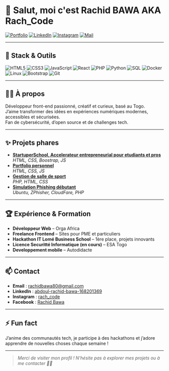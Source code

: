 # 👋 Salut, moi c'est Rachid BAWA AKA Rach_Code

[![Portfolio](https://img.shields.io/badge/Portfolio-Visit-blue?logo=github)](https://rachcode.netlify.app/)
[![LinkedIn](https://img.shields.io/badge/LinkedIn-Connect-blue?logo=linkedin)](www.linkedin.com/in/abdoul-rachid-bawa-)
[![Instagram](https://img.shields.io/badge/Instagram-Follow-E4405F?logo=instagram)](https://www.instagram.com/rach_code/?__pwa=1)
[![Mail](https://img.shields.io/badge/Email-Contact-0078D4?logo=gmail)](mailto:rachidbawa80@gmail.com)

---

## 🚀 Stack & Outils

![HTML5](https://img.shields.io/badge/HTML5-E34F26?logo=html5&logoColor=white)
![CSS3](https://img.shields.io/badge/CSS3-1572B6?logo=css3&logoColor=white)
![JavaScript](https://img.shields.io/badge/JavaScript-F7DF1E?logo=javascript&logoColor=black)
![React](https://img.shields.io/badge/React-20232A?logo=react&logoColor=61DAFB)
![PHP](https://img.shields.io/badge/PHP-777BB4?logo=php&logoColor=white)
![Python](https://img.shields.io/badge/Python-3776AB?logo=python&logoColor=white)
![SQL](https://img.shields.io/badge/SQL-003B57?logo=mysql&logoColor=white)
![Docker](https://img.shields.io/badge/Docker-2496ED?logo=docker&logoColor=white)
![Linux](https://img.shields.io/badge/Linux-FCC624?logo=linux&logoColor=black)
![Bootstrap](https://img.shields.io/badge/Bootstrap-7952B3?logo=bootstrap&logoColor=white)
![Git](https://img.shields.io/badge/Git-F05032?logo=git&logoColor=white)

---

## 👨‍💻 À propos

Développeur front-end passionné, créatif et curieux, basé au Togo.  
J’aime transformer des idées en expériences numériques modernes, accessibles et sécurisées.  
Fan de cybersécurité, d’open source et de challenges tech.

---

## ✨ Projets phares

- **[StartuperSchool, Accelerateur entrepreneurial pour etudiants et pros](https://startuperschool.orga-africa.com/)**  
  _HTML, CSS, Boostrap, JS_
- **[Portfolio personnel](https://github.com/Airkid29)**  
  _HTML, CSS, JS_
- **[Gestion de salle de sport](https://github.com/Airkid29/fitness_class)**  
  _PHP, HTML, CSS_
- **[Simulation Phishing débutant](Assets/Simu%20Attaque%20Phishing%20Débutant%20(1).pdf)**  
  _Ubuntu, ZPhisher, CloudFare, PHP_

---

## 🏆 Expérience & Formation

- **Développeur Web** – Orga Africa
- **Freelance Frontend** – Sites pour PME et particuliers
- **Hackathon IT Lomé Business School** – 1ère place, projets innovants
- **Licence Securitté Informatique (en cours)** – ESA Togo
- **Developpement mobile** – Autodidacte

---

## 📫 Contact

- **Email** : rachidbawa80@gmail.com
- **LinkedIn** : [abdoul-rachid-bawa-168201369](https://www.linkedin.com/in/abdoul-rachid-bawa-168201369/)
- **Instagram** : [rach_code](https://www.instagram.com/rach_code/?__pwa=1)
- **Facebook** : [Rachid Bawa](https://www.facebook.com/profile.php?id=100069793652164)

---

## ⚡ Fun fact

J’anime des communautés tech, je participe à des hackathons et j’adore apprendre de nouvelles choses chaque semaine !

---

> _Merci de visiter mon profil ! N’hésite pas à explorer mes projets ou à me contacter 👨‍💻_
